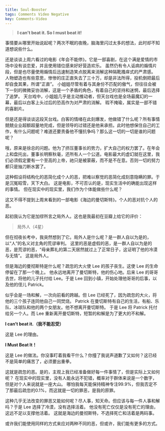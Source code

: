 ```yaml
---
title: Soul-Booster
tags: Comments Video Negative
key: Comments-Video
---
```


> **I can't beat it. So I must beat it!**

<!--more-->


事情要从哪里开始说起呢？两次不眠的夜晚，脑海里闪过太多的想法，此时却不知道想说些什么。

还是谈谈上周六看过的电影《年会不能停》。它是一部喜剧，在这个满是爱情的市场中没有谈恋爱，并且使用错位感来好好营造欢乐。
虽然仍有令人诟病的煽情片段，但是也尽量使用煽情后迅速制造笑点脱离来消解这种隔靴搔痒式的严肃感。
人物塑造也有些意思，惨惨的庄正直失去了三十万，却是非法所得，投机倒把最后却自食其果，所谓“正直”。
小姐姐尽管有着与其身份不匹配的傲气，但往往会被下一刻的微微妥协消解，这是一个矛盾的角色，有着自己的坚持和迷惘，最后选择了追梦。
天台戏中，小姐姐几乎是主动推动者，但天台戏也是全场最魔幻的一幕，最后以白客上头过后的恐高作为对严肃的消解。
瑕不掩瑜，属实是一部不错的喜剧片。

但是还是得谈谈这段天台戏。白客的情绪在此刻爆发，他做错了什么呢？所有事情兢兢业业超额超量地完成，但是领导的过错还是他来承担。此时他想保住自己的工作，有什么问题呢？难道还要责备他不懂抗争吗？那么这一切的一切是谁的问题呢？

哦，原来是徐总的问题。他为了挤压董事长的势力，扩大自己的权力罢了。在年会上和盘托出，董事长明察秋毫，还所有人一个公道。电影最大的虚幻就在这里，我们必须假定要有一个至高的上帝，祂只是被蒙蔽，而不是不在意。否则一切的努力都只是抽刀断水罢了。

这种假设将结构化的恶简化成个人的恶，把难以察觉的恶简化成刻意隐瞒的罪。于是沉冤昭雪，天下大白。
这是电影，不可否认的是，现实生活中的确能出现这样的事情。
但在现实中的现实里，我们作为个体能做些什么呢？

这又不得不提到上周末看到的一部电影《海边的曼切斯特》。个人的恶对抗个人的恶。

起初我认为它是加缪所言之局外人。这也是我最初在豆瓣上给它的评价：

> 局外人（4星）

但在彻夜长考中，我突然想到了它。局外人是什么呢？是一群人自以为是的，以“人”的名义对主角的荒谬审判。
这里的恶是虚假的恶，是一群人自以为是的恶，是荒谬的恶，“母亲葬礼的第二天居然就过上了正常日子，这证明了他的冷漠与无情”。
这是局外人。

但是海边的曼彻斯特是什么呢？疏忽的大火使 Lee 的孩子丧生。这使 Lee 的生命停留在了那一个晚上。
他永远地离开了曼切斯特，他的伤心地。后来 Lee 的哥哥去世，将他的儿子托付给 Lee。于是 Lee 回到小镇，开始处理他哥哥的后事，以及他的侄儿 Patrick。

似乎会是一场和解，一次向前看的跨越。但 Lee 已经死了，因为疏忽的大火，将他的三个孩子连同他自己一同焚烧。
Patrick 在曼切斯特有自己的生活，有船、乐队、冰球队和他的两个女朋友。他不想离开曼切斯特。
于是 Lee 将 Patrick 托付给另一个人。而 Lee 重新离开曼切斯特，短暂的和解是为了更大的不和解。

**I can’t beat it.（我不能忍受）**

这是 Lee 的理由。

**I Must Beat It！**

这是 Lee 的做法。你没事盯着我看干什么？你撞了我说声道歉了又如何？这已经不是简单的痛苦了，必须要出重拳。

这就是疏忽的恶。是的，主观上我已经准备做好每一件事情了，但是实际上又如何呢？
在现实中的现实里，没有人能永远不犯错，概率对于群体来说是一个数字，但是对个人来说就是一座大山。
哪怕我每天能保持精神专注99.9%，但我否定不了那最后疏忽的0.1%，而这就是一切的罪恶，是我的原罪。

这种几乎无法改变的罪恶又能如何呢？尽人事，知天命。但应该与每一件人事和解吗？于是 Lee 选择了冷漠，没有选择活着。
他没有死亡仅仅是没有死亡的理由，这远不足以支撑他活着。
这就是海边的曼彻斯特，不选择死亡和活着是两码事。
<!-- 
或许群体可以保持一个稳定的系统，通过互相监督和联系保持100%的稳定。但是稳定并不代表没有疏忽的结果，只不过能够将疏忽的结果控制住。、
但是错误总归要厘清因果，防止再犯的。
这也就回到了《年会不能停》中，董事长隐式地承担了疏于监督的错误，徐总及其小团体则承担了一切的罪恶。 -->

或许我们能使用同样的方式来应对两种不同的恶，但或许，我们能有更多的方式。